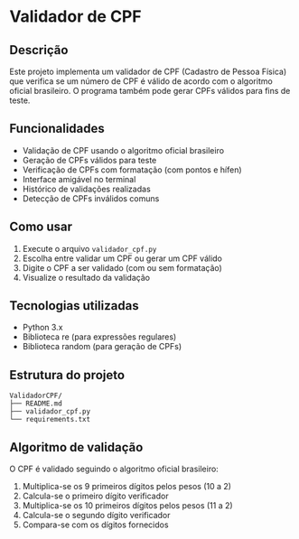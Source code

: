 # Validador de CPF

## Descrição
Este projeto implementa um validador de CPF (Cadastro de Pessoa Física) que verifica se um número de CPF é válido de acordo com o algoritmo oficial brasileiro. O programa também pode gerar CPFs válidos para fins de teste.

## Funcionalidades
- Validação de CPF usando o algoritmo oficial brasileiro
- Geração de CPFs válidos para teste
- Verificação de CPFs com formatação (com pontos e hífen)
- Interface amigável no terminal
- Histórico de validações realizadas
- Detecção de CPFs inválidos comuns

## Como usar
1. Execute o arquivo `validador_cpf.py`
2. Escolha entre validar um CPF ou gerar um CPF válido
3. Digite o CPF a ser validado (com ou sem formatação)
4. Visualize o resultado da validação

## Tecnologias utilizadas
- Python 3.x
- Biblioteca re (para expressões regulares)
- Biblioteca random (para geração de CPFs)

## Estrutura do projeto
```
ValidadorCPF/
├── README.md
├── validador_cpf.py
└── requirements.txt
```

## Algoritmo de validação
O CPF é validado seguindo o algoritmo oficial brasileiro:
1. Multiplica-se os 9 primeiros dígitos pelos pesos (10 a 2)
2. Calcula-se o primeiro dígito verificador
3. Multiplica-se os 10 primeiros dígitos pelos pesos (11 a 2)
4. Calcula-se o segundo dígito verificador
5. Compara-se com os dígitos fornecidos 